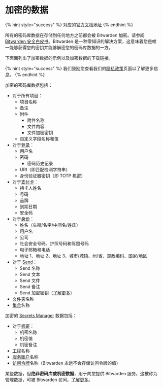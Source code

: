 # 加密的数据

{% hint style="success" %}
对应的[官方文档地址](https://bitwarden.com/help/article/vault-data/)
{% endhint %}

所有的密码库数据在存储到任何地方之前都会被 Bitwarden 加密。请参阅 [Bitwarden 安全白皮书](../bitwarden-security-whitepaper.md)。Bitwarden 是一种零知识的解决方案，这意味着您是唯一能够获得您的密钥并能够解密您的密码库数据的一方。

下面面列出了加密数据的示例以及加密数据的下载链接。

{% hint style="success" %}
我们鼓励您查看我们的[隐私政策](https://bitwarden.com/privacy)页面以了解更多信息。
{% endhint %}

加密的密码库数据包括：

* 对于所有项目：
  * 项目名称
  * 备注
  * 附件
    * 附件名称
    * 文件内容
    * 文件加密密钥
  * 自定义字段名称和值
* 对于[登录](https://assets.ctfassets.net/7rncvj1f8mw7/yfr02nYyvD0GmjXzXjAu5/7e1091a1f05638807caa3268e3333038/login1__1_.json)：
  * 用户名
  * 密码
    * 密码历史记录
  * URI（即匹配检测字符串）
  * 身份验证器密钥（即 TOTP 机密）
* 对于[支付卡](https://assets.ctfassets.net/7rncvj1f8mw7/5HYmBCBzT1qVE4yeqwY1F3/7330978a17d92c36e9765cda6834d8d5/card1.json)：
  * 持卡人姓名
  * 号码
  * 品牌
  * 到期日期
  * 安全码
* 对于[身份](https://assets.ctfassets.net/7rncvj1f8mw7/5ltDUVHgqqx1yfHIzv5e4k/40f8ae52b2c74feeab2d19e02ea87310/id1.json)：
  * 姓名（头衔/名字/中间名/姓氏）
  * 用户名
  * 公司
  * 社会安全号码、护照号码和驾照号码
  * 电子邮箱和电话
  * 地址 1、地址 2、地址 3、城市/城镇、州/省、邮政编码、国家/地区
* 对于 [Send](https://assets.ctfassets.net/7rncvj1f8mw7/5QUNWhFSzC7EIo8CaHjxta/681e78b34a6beba57e0e7e753a3c5ce3/send1.json)：
  * Send 名称
  * Send 文本
  * Send 文件
  * Send 备注
  * Send 加密密钥（[了解更多](../../bitwarden-send/send-encryption.md)）
* [文件夹](https://assets.ctfassets.net/7rncvj1f8mw7/6qRBtIOjOOjDryxVo35sQF/d3412d19a841da5ee13b9c73818f6a4c/folders1.json)名称
* [集合](https://assets.ctfassets.net/7rncvj1f8mw7/3KT79LDVKbIhF5cpNk5tL/5097c78255b6abd435233163085cda58/collection1.json)名称

加密的 [Secrets Manager](../../secrets-manager/secrets-manager-overview.md) 数据包括：

* 对于[机密](../../secrets-manager/your-secrets/secrets.md)：
  * 机密名称
  * 机密值
  * 机密备注
* [工程](../../secrets-manager/your-secrets/projects.md)名称
* [服务账户](../../secrets-manager/your-secrets/machine-accounts.md)名称
* [访问令牌](../../secrets-manager/your-secrets/access-tokens.md)名称（Bitwarden 永远不会存储访问令牌的值）

某些数据，但**绝非密码库或机密数据**，用于向您提供 Bitwarden 服务，这被称为管理数据，可被 Bitwarden 访问。[了解更多](administrative-data.md)。
